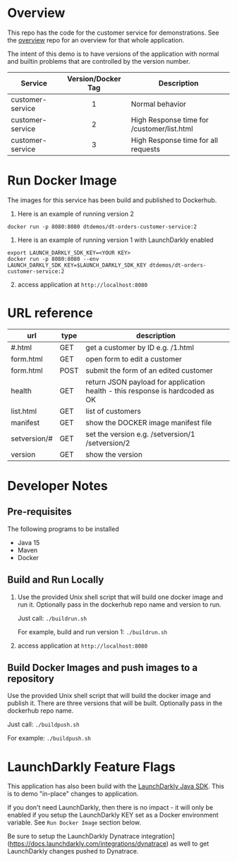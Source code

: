 # Overview

This repo has the code for the customer service for demonstrations.  See the [overview](https://github.com/dt-orders/overview) repo for an overview for that whole application.

The intent of this demo is to have versions of the application with normal and builtin problems that are controlled by the version number.

| Service  | Version/Docker Tag | Description |
|---|:---:|---|
| customer-service | 1 | Normal behavior |
| customer-service | 2 | High Response time for /customer/list.html |
| customer-service | 3 | High Response time for all requests |

# Run Docker Image

The images for this service has been build and published to Dockerhub.

1. Here is an example of running version 2

  ```
  docker run -p 8080:8080 dtdemos/dt-orders-customer-service:2
  ```

1. Here is an example of running version 1 with LaunchDarkly enabled

  ```
  export LAUNCH_DARKLY_SDK_KEY=<YOUR KEY>
  docker run -p 8080:8080 --env LAUNCH_DARKLY_SDK_KEY=$LAUNCH_DARKLY_SDK_KEY dtdemos/dt-orders-customer-service:2
  ```

2. access application at ```http://localhost:8080```

# URL reference

| url | type | description |
|-----|------|-------------|
| #.html | GET | get a customer by ID e.g. /1.html |
| form.html | GET | open form to edit a customer |
| form.html | POST | submit the form of an edited customer |
| health | GET | return JSON payload for application health - this response is hardcoded as OK |
| list.html | GET | list of customers |
| manifest | GET | show the DOCKER image manifest file |
| setversion/# | GET | set the version e.g. /setversion/1  /setversion/2 |
| version | GET | show the version |

# Developer Notes

## Pre-requisites

The following programs to be installed
* Java 15
* Maven
* Docker

## Build and Run Locally

1. Use the provided Unix shell script that will build one docker image and run it.  Optionally pass in the dockerhub repo name and version to run.

    Just call: `./buildrun.sh`

    For example, build and run version 1: `./buildrun.sh`

2. access application at ```http://localhost:8080```

## Build Docker Images and push images to a repository

Use the provided Unix shell script that will build the docker image and publish it. There are three versions that will be built.  Optionally pass in the dockerhub repo name.

Just call: `./buildpush.sh`

For example: `./buildpush.sh`

# LaunchDarkly Feature Flags

This application has also been build with the [LaunchDarkly Java SDK](https://docs.launchdarkly.com/sdk/server-side/java).   This is to demo "in-place" changes to application.

If you don't need LaunchDarkly, then there is no impact - it will only be enabled if you setup the LaunchDarkly KEY set as a Docker environment variable. See `Run Docker Image` section below.  

Be sure to setup the LaunchDarkly Dynatrace integration](https://docs.launchdarkly.com/integrations/dynatrace) as well to get LaunchDarkly changes pushed to Dynatrace.
